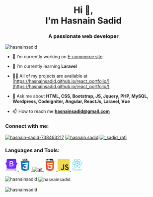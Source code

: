 <h1 align="center">Hi 👋, <br> I'm Hasnain Sadid</h1>
<h3 align="center">A passionate web developer</h3>

<p align="left"> <img src="https://komarev.com/ghpvc/?username=hasnainsadid&label=Profile%20views&color=0e75b6&style=flat" alt="hasnainsadid" /> </p>

- 🔭 I’m currently working on [E-commerce site](https://hasnainsadid.github.io/E-commerce-site/)

- 🌱 I’m currently learning **Laravel**

- 👨‍💻 All of my projects are available at [https://hasnainsadid.github.io/react_portfolio/](https://hasnainsadid.github.io/react_portfolio/)

- 💬 Ask me about **HTML, CSS, Bootstrap, JS, Jquery, PHP, MySQL, Wordpress, Codeigniter, Angular, ReactJs, Laravel, Vue**

- 📫 How to reach me **hasnainsadid@gmail.com**

<h3 align="left">Connect with me:</h3>
<p align="left">
<a href="https://linkedin.com/in/hasnain-sadid-738463217" target="blank"><img align="center" src="https://raw.githubusercontent.com/rahuldkjain/github-profile-readme-generator/master/src/images/icons/Social/linked-in-alt.svg" alt="hasnain-sadid-738463217" height="30" width="40" /></a>
<a href="https://fb.com/hasnain.sadid" target="blank"><img align="center" src="https://raw.githubusercontent.com/rahuldkjain/github-profile-readme-generator/master/src/images/icons/Social/facebook.svg" alt="hasnain.sadid" height="30" width="40" /></a>
<a href="https://instagram.com/_sadid_rafi" target="blank"><img align="center" src="https://raw.githubusercontent.com/rahuldkjain/github-profile-readme-generator/master/src/images/icons/Social/instagram.svg" alt="_sadid_rafi" height="30" width="40" /></a>
</p>

<h3 align="left">Languages and Tools:</h3>
<p align="left"> <a href="https://getbootstrap.com" target="_blank" rel="noreferrer"> <img src="https://raw.githubusercontent.com/devicons/devicon/master/icons/bootstrap/bootstrap-plain-wordmark.svg" alt="bootstrap" width="40" height="40"/> </a> <a href="https://www.w3schools.com/css/" target="_blank" rel="noreferrer"> <img src="https://raw.githubusercontent.com/devicons/devicon/master/icons/css3/css3-original-wordmark.svg" alt="css3" width="40" height="40"/> </a> <a href="https://git-scm.com/" target="_blank" rel="noreferrer"> <img src="https://www.vectorlogo.zone/logos/git-scm/git-scm-icon.svg" alt="git" width="40" height="40"/> </a> <a href="https://www.w3.org/html/" target="_blank" rel="noreferrer"> <img src="https://raw.githubusercontent.com/devicons/devicon/master/icons/html5/html5-original-wordmark.svg" alt="html5" width="40" height="40"/> </a> <a href="https://developer.mozilla.org/en-US/docs/Web/JavaScript" target="_blank" rel="noreferrer"> <img src="https://raw.githubusercontent.com/devicons/devicon/master/icons/javascript/javascript-original.svg" alt="javascript" width="40" height="40"/> </a> <a href="https://reactjs.org/" target="_blank" rel="noreferrer"> <img src="https://raw.githubusercontent.com/devicons/devicon/master/icons/react/react-original-wordmark.svg" alt="react" width="40" height="40"/> </a> </p>

<p><img align="left" src="https://github-readme-stats.vercel.app/api/top-langs?username=hasnainsadid&show_icons=true&locale=en&layout=compact" alt="hasnainsadid" /></p>

<p>&nbsp;<img align="center" src="https://github-readme-stats.vercel.app/api?username=hasnainsadid&show_icons=true&locale=en" alt="hasnainsadid" /></p>

<p><img align="center" src="https://github-readme-streak-stats.herokuapp.com/?user=hasnainsadid&" alt="hasnainsadid" /></p>
